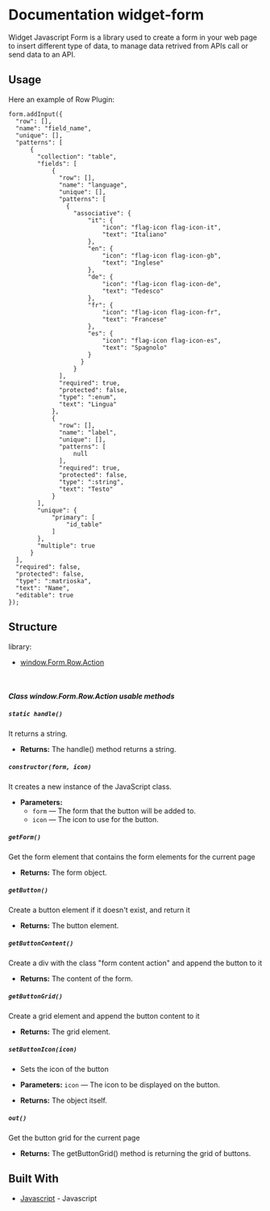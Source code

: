 # Documentation widget-form

Widget Javascript Form is a library used to create a form in your web page to insert different type of data, to manage data retrived from APIs call or send data to an API.

## Usage

Here an example of Row Plugin:

```
form.addInput({
  "row": [],
  "name": "field_name",
  "unique": [],
  "patterns": [
      {
        "collection": "table",
        "fields": [
            {
              "row": [],
              "name": "language",
              "unique": [],
              "patterns": [
                {
                  "associative": {
                      "it": {
                          "icon": "flag-icon flag-icon-it",
                          "text": "Italiano"
                      },
                      "en": {
                          "icon": "flag-icon flag-icon-gb",
                          "text": "Inglese"
                      },
                      "de": {
                          "icon": "flag-icon flag-icon-de",
                          "text": "Tedesco"
                      },
                      "fr": {
                          "icon": "flag-icon flag-icon-fr",
                          "text": "Francese"
                      },
                      "es": {
                          "icon": "flag-icon flag-icon-es",
                          "text": "Spagnolo"
                      }
                    }
                  }
              ],
              "required": true,
              "protected": false,
              "type": ":enum",
              "text": "Lingua"
            },
            {
              "row": [],
              "name": "label",
              "unique": [],
              "patterns": [
                  null
              ],
              "required": true,
              "protected": false,
              "type": ":string",
              "text": "Testo"
            }
        ],
        "unique": {
            "primary": [
                "id_table"
            ]
        },
        "multiple": true
      }
  ],
  "required": false,
  "protected": false,
  "type": ":matrioska",
  "text": "Name",
  "editable": true
});

```

## Structure

library:
- [window.Form.Row.Action](https://github.com/energia-source/widget-form/tree/main/lib/plugins/row#class-windowformrowaction-usable-methods)

<br>

#### ***Class window.Form.Row.Action usable methods***

##### `static handle()`

It returns a string.

 * **Returns:** The handle() method returns a string.

##### `constructor(form, icon)`

It creates a new instance of the JavaScript class.

 * **Parameters:**
   * `form` — The form that the button will be added to.
   * `icon` — The icon to use for the button.

##### `getForm()`

Get the form element that contains the form elements for the current page

 * **Returns:** The form object.

##### `getButton()`

Create a button element if it doesn't exist, and return it

 * **Returns:** The button element.

##### `getButtonContent()`

Create a div with the class "form content action" and append the button to it

 * **Returns:** The content of the form.

##### `getButtonGrid()`

Create a grid element and append the button content to it

 * **Returns:** The grid element.

##### `setButtonIcon(icon)`

* Sets the icon of the button

 * **Parameters:** `icon` — The icon to be displayed on the button.
 * **Returns:** The object itself.

##### `out()`

Get the button grid for the current page

 * **Returns:** The getButtonGrid() method is returning the grid of buttons.

## Built With

* [Javascript](https://www.javascript.com/) - Javascript